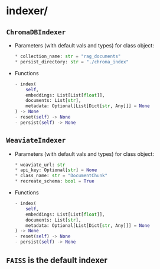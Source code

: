 # indexer/

## `ChromaDBIndexer` 

- Parameters (with default vals and types) for class object:
    ```python
    * collection_name: str = "rag_documents"
    * persist_directory: str = "./chroma_index"
    ```

- Functions
    ```py
    - index(
        self,
        embeddings: List[List[float]],
        documents: List[str],
        metadata: Optional[List[Dict[str, Any]]] = None
    ) -> None
    - reset(self) -> None
    - persist(self) -> None
    ```

## `WeaviateIndexer` 

- Parameters (with default vals and types) for class object:
    ```python
    * weaviate_url: str
    * api_key: Optional[str] = None
    * class_name: str = "DocumentChunk"
    * recreate_schema: bool = True
    ```

- Functions
    ```py
    - index(
        self,
        embeddings: List[List[float]],
        documents: List[str],
        metadata: Optional[List[Dict[str, Any]]] = None
    ) -> None
    - reset(self) -> None
    - persist(self) -> None
    ```

## `FAISS` is the default indexer